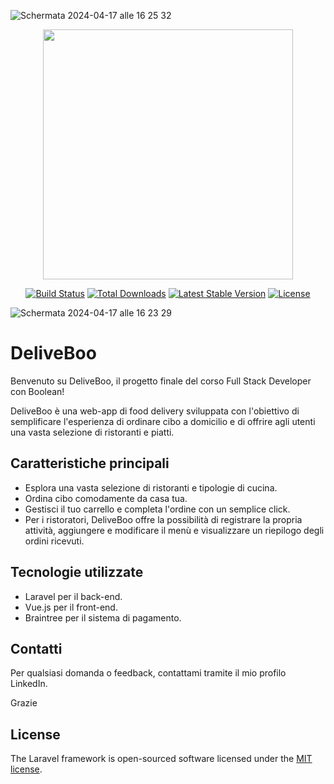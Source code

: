 ![Schermata 2024-04-17 alle 16 25 32](https://github.com/albertomandirola/laravel-deliveBoo/assets/145669273/8e89f53e-7b33-4431-9f75-22b8ac340a71)
<p align="center"><a href="https://laravel.co
m" target="_blank"><img src="https://raw.githubusercontent.com/laravel/art/master/logo-lockup/5%20SVG/2%20CMYK/1%20Full%20Color/laravel-logolockup-cmyk-red.svg" width="400"></a></p>

<p align="center">
<a href="https://travis-ci.org/laravel/framework"><img src="https://travis-ci.org/laravel/framework.svg" alt="Build Status"></a>
<a href="https://packagist.org/packages/laravel/framework"><img src="https://img.shields.io/packagist/dt/laravel/framework" alt="Total Downloads"></a>
<a href="https://packagist.org/packages/laravel/framework"><img src="https://img.shields.io/packagist/v/laravel/framework" alt="Latest Stable Version"></a>
<a href="https://packagist.org/packages/laravel/framework"><img src="https://img.shields.io/packagist/l/laravel/framework" alt="License"></a>
</p>

![Schermata 2024-04-17 alle 16 23 29](https://github.com/albertomandirola/vite-deliveBoo/assets/145669273/5759f5a1-1967-40fd-8eef-2cd2d159a061)

# DeliveBoo

Benvenuto su DeliveBoo, il progetto finale del corso Full Stack Developer con Boolean!

DeliveBoo è una web-app di food delivery sviluppata con l'obiettivo di semplificare l'esperienza di ordinare cibo a domicilio e di offrire agli utenti una vasta selezione di ristoranti e piatti.

## Caratteristiche principali
- Esplora una vasta selezione di ristoranti e tipologie di cucina.
- Ordina cibo comodamente da casa tua.
- Gestisci il tuo carrello e completa l'ordine con un semplice click.
- Per i ristoratori, DeliveBoo offre la possibilità di registrare la propria attività, aggiungere e modificare il menù e visualizzare un riepilogo degli ordini ricevuti.

## Tecnologie utilizzate
- Laravel per il back-end.
- Vue.js per il front-end.
- Braintree per il sistema di pagamento.

## Contatti
Per qualsiasi domanda o feedback, contattami tramite il mio profilo LinkedIn.

Grazie


## License

The Laravel framework is open-sourced software licensed under the [MIT license](https://opensource.org/licenses/MIT).
